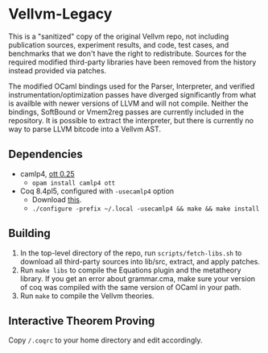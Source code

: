 # Vellvm-Legacy

This is a "sanitized" copy of the original Vellvm repo, not including
publication sources, experiment results, and code, test cases, and benchmarks
that we don't have the right to redistribute. Sources for the required modified
third-party libraries have been removed from the history instead provided via
patches.

The modified OCaml bindings used for the Parser, Interpreter, and
verified instrumentation/optimization passes have diverged significantly from
what is availble with newer versions of LLVM and will not compile. Neither the
bindings, SoftBound or Vmem2reg passes are currently included in the
repository. It is possible to extract the interpreter, but there is currently no
way to parse LLVM bitcode into a Vellvm AST.

## Dependencies

- camlp4, [ott 0.25](http://www.cl.cam.ac.uk/~pes20/ott/)
    + `opam install camlp4 ott`
- Coq 8.4pl5, configured with `-usecamlp4` option
    + Download [this](https://coq.inria.fr/distrib/V8.4pl5/files/coq-8.4pl5.tar.gz).
    + `./configure -prefix ~/.local -usecamlp4 && make && make install`

## Building

1. In the top-level directory of the repo, run `scripts/fetch-libs.sh` to
download all third-party sources into lib/src, extract, and apply patches.
2. Run `make libs` to compile the Equations plugin and the metatheory
library. If you get an error about grammar.cma, make sure your version of coq
was compiled with the same version of OCaml in your path.
3. Run `make` to compile the Vellvm theories.

## Interactive Theorem Proving

Copy `/.coqrc` to your home directory and edit accordingly.

